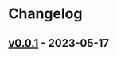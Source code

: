 # Changelog

## [v0.0.1](https://github.com/mashiike/cloudwatch-logs-insights-driver/commits/v0.0.1) - 2023-05-17
